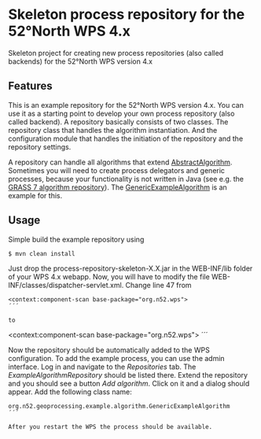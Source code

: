 # Skeleton process repository for the 52°North WPS 4.x 
Skeleton project for creating new process repositories (also called backends) for the 52°North WPS version 4.x

## Features

This is an example repository for the 52°North WPS version 4.x. You can use it as a starting point to develop your own process repository (also called backend). 
A repository basically consists of two classes. The repository class that handles the algorithm instantiation. And the configuration module that handles the initiation of the repository and the repository settings. 

A repository can handle all algorithms that extend [AbstractAlgorithm](https://github.com/52North/WPS/blob/wps-4.0/52n-wps-algorithm/src/main/java/org/n52/wps/server/AbstractAlgorithm.java). Sometimes you will need to create process delegators and generic processes, because your functionality is not written in Java (see e.g. the [GRASS 7 algorithm repository](https://github.com/52North/WPS/tree/wps-4.0/52n-wps-grass/src/main/java/org/n52/wps/server/grass)). The [GenericExampleAlgorithm](https://github.com/bpross-52n/wps-process-repository-skeleton/blob/master/src/main/java/org/n52/geoprocessing/example/algorithm/GenericExampleAlgorithm.java) is an example for this.

## Usage

Simple build the example repository using 

```
$ mvn clean install
```

Just drop the process-repository-skeleton-X.X.jar in the WEB-INF/lib folder of your WPS 4.x webapp. 
Now, you will have to modify the file WEB-INF/classes/dispatcher-servlet.xml.
Change line 47 from 

```
<context:component-scan base-package="org.n52.wps">
´´´

to 

```
<context:component-scan base-package="org.n52.wps">
´´´

Now the repository should be automatically added to the WPS configuration. To add the example process, you can use the admin interface.
Log in and navigate to the *Repositories* tab. The *ExampleAlgorithmRepository* should be listed there. Extend the repository and you should see a button *Add algorithm*.
Click on it and a dialog should appear. Add the following class name:

```
org.n52.geoprocessing.example.algorithm.GenericExampleAlgorithm
´´´

After you restart the WPS the process should be available.